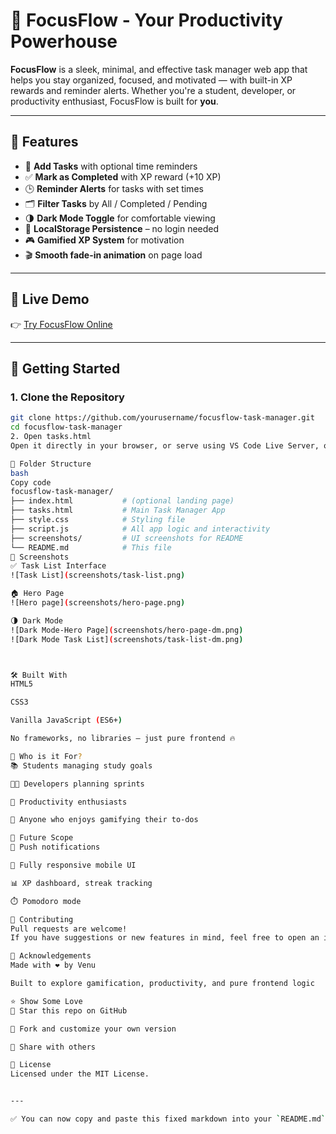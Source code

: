 # 🎯 FocusFlow - Your Productivity Powerhouse

**FocusFlow** is a sleek, minimal, and effective task manager web app that helps you stay organized, focused, and motivated — with built-in XP rewards and reminder alerts. Whether you're a student, developer, or productivity enthusiast, FocusFlow is built for **you**.

---

## 🌟 Features

- 📝 **Add Tasks** with optional time reminders  
- ✅ **Mark as Completed** with XP reward (+10 XP)  
- 🕒 **Reminder Alerts** for tasks with set times  
- 🗂️ **Filter Tasks** by All / Completed / Pending  
- 🌗 **Dark Mode Toggle** for comfortable viewing  
- 💾 **LocalStorage Persistence** – no login needed  
- 🎮 **Gamified XP System** for motivation  
- 🎬 **Smooth fade-in animation** on page load  

---

## 🔗 Live Demo

👉 [Try FocusFlow Online](https://github.com/Venuu07/focusflow-task-manager)

---

## 🚀 Getting Started

### 1. Clone the Repository

```bash
git clone https://github.com/yourusername/focusflow-task-manager.git
cd focusflow-task-manager
2. Open tasks.html
Open it directly in your browser, or serve using VS Code Live Server, or deploy on any static host like GitHub Pages, Netlify, or Vercel.

📁 Folder Structure
bash
Copy code
focusflow-task-manager/
├── index.html           # (optional landing page)
├── tasks.html           # Main Task Manager App
├── style.css            # Styling file
├── script.js            # All app logic and interactivity
├── screenshots/         # UI screenshots for README
└── README.md            # This file
📸 Screenshots
✅ Task List Interface
![Task List](screenshots/task-list.png)

🏠 Hero Page
![Hero page](screenshots/hero-page.png)

🌗 Dark Mode
![Dark Mode-Hero Page](screenshots/hero-page-dm.png)
![Dark Mode Task List](screenshots/task-list-dm.png)



🛠️ Built With
HTML5

CSS3

Vanilla JavaScript (ES6+)

No frameworks, no libraries — just pure frontend 🔥

👤 Who is it For?
📚 Students managing study goals

🧑‍💻 Developers planning sprints

🧠 Productivity enthusiasts

💪 Anyone who enjoys gamifying their to-dos

🔮 Future Scope
🔔 Push notifications

📱 Fully responsive mobile UI

📊 XP dashboard, streak tracking

⏱️ Pomodoro mode

🙌 Contributing
Pull requests are welcome!
If you have suggestions or new features in mind, feel free to open an issue or fork this project.

💖 Acknowledgements
Made with ❤️ by Venu

Built to explore gamification, productivity, and pure frontend logic

⭐ Show Some Love
🌟 Star this repo on GitHub

🔁 Fork and customize your own version

📢 Share with others

📄 License
Licensed under the MIT License.


---

✅ You can now copy and paste this fixed markdown into your `README.md` file or upload it directly. Let me know if you want me to create a downloadable file for you too.
